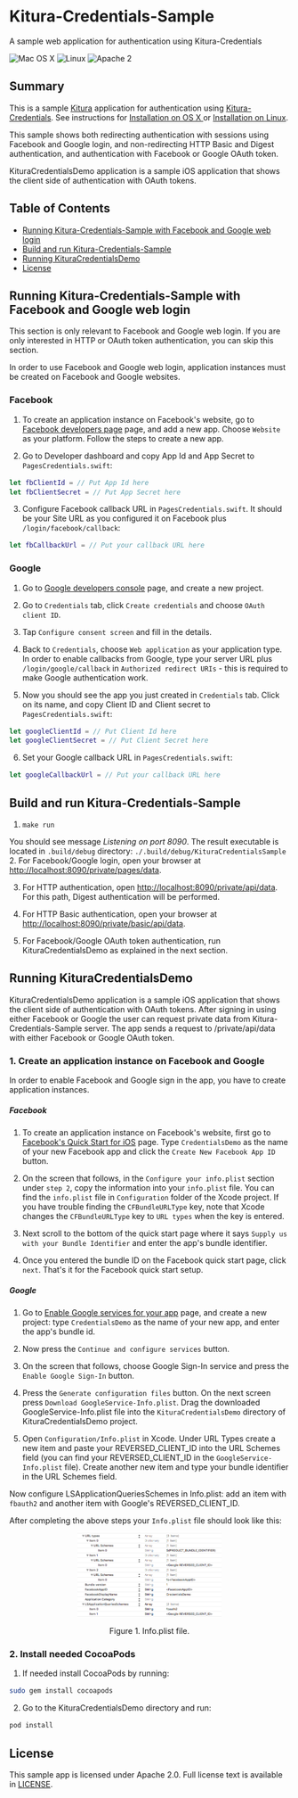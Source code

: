 # Kitura-Credentials-Sample
A sample web application for authentication using Kitura-Credentials

![Mac OS X](https://img.shields.io/badge/os-Mac%20OS%20X-green.svg?style=flat)
![Linux](https://img.shields.io/badge/os-linux-green.svg?style=flat)
![Apache 2](https://img.shields.io/badge/license-Apache2-blue.svg?style=flat)

## Summary

This is a sample [Kitura](https://github.com/IBM-Swift/Kitura) application for authentication using [Kitura-Credentials](https://github.com/IBM-Swift/Kitura-Credentials). See instructions for [Installation on OS X ](https://github.com/IBM-Swift/Kitura#installation-os-x) or [Installation on Linux](https://github.com/IBM-Swift/Kitura#installation-linux-apt-based).

This sample shows both redirecting authentication with sessions using Facebook and Google login, and non-redirecting HTTP Basic and Digest authentication, and authentication with Facebook or Google OAuth token.

KituraCredentialsDemo application is a sample iOS application that shows the client side of authentication with OAuth tokens.

## Table of Contents

* [Running Kitura-Credentials-Sample with Facebook and Google web login](#running-kitura-credentials-sample-with-facebook-and-google-web-login)
* [Build and run Kitura-Credentials-Sample](#build-and-run-kitura-credentials-sample)
* [Running KituraCredentialsDemo](#running-kituracredentialsdemo)
* [License](#license)

## Running Kitura-Credentials-Sample with Facebook and Google web login

This section is only relevant to Facebook and Google web login. If you are only interested in HTTP or OAuth token authentication, you can skip this section.

In order to use Facebook and Google web login, application instances must be created on Facebook and Google websites.

### Facebook

1. To create an application instance on Facebook's website, go to  [Facebook developers page](https://developers.facebook.com/apps/) page, and add a new app. Choose `Website` as your platform. Follow the steps to create a new app.

2. Go to Developer dashboard and copy App Id and App Secret to `PagesCredentials.swift`:
```swift
let fbClientId = // Put App Id here
let fbClientSecret = // Put App Secret here
```
3. Configure Facebook callback URL in `PagesCredentials.swift`. It should be your Site URL as you configured it on Facebook plus `/login/facebook/callback`:
```swift
let fbCallbackUrl = // Put your callback URL here
```

### Google

1. Go to [Google developers console](https://console.developers.google.com/) page, and create  a new project.

2. Go to `Credentials` tab, click `Create credentials` and choose `OAuth client ID`.

3. Tap `Configure consent screen` and fill in the details.

4. Back to `Credentials`, choose `Web application` as your application type. In order to enable callbacks from Google, type your server URL plus `/login/google/callback` in `Authorized redirect URIs` - this is required to make Google authentication work.

5. Now you should see the app you just created in `Credentials` tab. Click on its name, and copy Client ID and Client secret  to `PagesCredentials.swift`:
```swift
let googleClientId = // Put Client Id here
let googleClientSecret = // Put Client Secret here
```
6. Set your Google callback URL in `PagesCredentials.swift`:
```swift
let googleCallbackUrl = // Put your callback URL here
```


## Build and run Kitura-Credentials-Sample

1. `make run`

  You should see message _Listening on port 8090_. The result executable is located in `.build/debug` directory: `./.build/debug/KituraCredentialsSample`
2. For Facebook/Google login, open your browser at [http://localhost:8090/private/pages/data](http://localhost:8090/private/pages/data).

3. For HTTP authentication, open [http://localhost:8090/private/api/data](http://localhost:8090/private/api/data). For this path, Digest authentication will be performed.

4. For HTTP Basic authentication, open your browser at [http://localhost:8090/private/basic/api/data](http://localhost:8090/private/basic/api/data).

5. For Facebook/Google OAuth token authentication, run KituraCredentialsDemo as explained in the next section.


## Running KituraCredentialsDemo

KituraCredentialsDemo application is a sample iOS application that shows the client side of authentication with OAuth tokens. After signing in using either Facebook or Google the user can request private data from Kitura-Credentials-Sample server. The app sends a request to /private/api/data with either Facebook or Google OAuth token.

### 1. Create an application instance on Facebook and Google
In order to enable Facebook and Google sign in the app, you have to create application instances.

##### Facebook

1. To create an application instance on Facebook's website, first go to [Facebook's Quick Start for iOS](https://developers.facebook.com/quickstarts/?platform=ios) page. Type 	`CredentialsDemo` as the name of your new Facebook app and click the `Create New Facebook App ID` button.

1. On the screen that follows, in the `Configure your info.plist` section under `step 2`, copy the information into your `info.plist` file. You can find the `info.plist` file in `Configuration` folder of the Xcode project. If you have trouble finding the `CFBundleURLType` key, note that Xcode changes the `CFBundleURLType` key to `URL types` when the key is entered.

1. Next scroll to the bottom of the quick start page where it says `Supply us with your Bundle Identifier` and enter the app's bundle identifier.

1. Once you entered the bundle ID on the Facebook quick start page, click `next`. That's it for the Facebook quick start setup.


##### Google

1. Go to [Enable Google services for your app](https://developers.google.com/mobile/add?platform=ios) page, and create  a new project: type `CredentialsDemo` as the name of your new app, and enter the app's bundle id.

1. Now press the `Continue and configure services` button.

1. On the screen that follows, choose Google Sign-In service and press the `Enable Google Sign-In` button.

1. Press the `Generate configuration files` button. On the next screen press `Download GoogleService-Info.plist`. Drag the downloaded GoogleService-Info.plist file into the `KituraCredentialsDemo` directory of KituraCredentialsDemo project.

1. Open `Configuration/Info.plist` in Xcode. Under URL Types create a new item and paste your REVERSED_CLIENT_ID into the URL Schemes field (you can find your REVERSED_CLIENT_ID in the `GoogleService-Info.plist` file). Create another new item and type your bundle identifier in the URL Schemes field.


Now configure LSApplicationQueriesSchemes in Info.plist: add an item with `fbauth2` and another item with Google's REVERSED_CLIENT_ID.

After completing the above steps your `Info.plist` file should look like this:
<p align="center">
<img src="img/infoplist.png"  alt="Drawing" height=150 border=0 /></p>
<p align="center">Figure 1. Info.plist file.</p>


### 2. Install needed CocoaPods

1. If needed install CocoaPods by running:
```bash
sudo gem install cocoapods
```

2. Go to the KituraCredentialsDemo directory and run:
```bash
pod install
```

## License

This sample app is licensed under Apache 2.0. Full license text is available in [LICENSE](LICENSE.txt).

